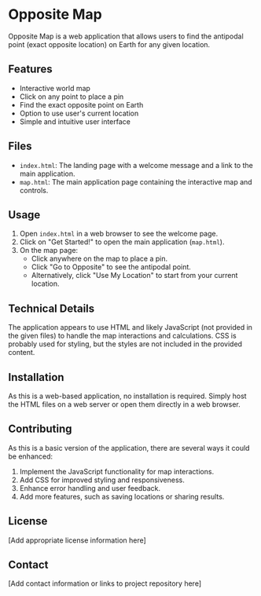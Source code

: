 # Opposite Map

Opposite Map is a web application that allows users to find the antipodal point (exact opposite location) on Earth for any given location.

## Features

- Interactive world map
- Click on any point to place a pin
- Find the exact opposite point on Earth
- Option to use user's current location
- Simple and intuitive user interface

## Files

- `index.html`: The landing page with a welcome message and a link to the main application.
- `map.html`: The main application page containing the interactive map and controls.

## Usage

1. Open `index.html` in a web browser to see the welcome page.
2. Click on "Get Started!" to open the main application (`map.html`).
3. On the map page:
   - Click anywhere on the map to place a pin.
   - Click "Go to Opposite" to see the antipodal point.
   - Alternatively, click "Use My Location" to start from your current location.

## Technical Details

The application appears to use HTML and likely JavaScript (not provided in the given files) to handle the map interactions and calculations. CSS is probably used for styling, but the styles are not included in the provided content.

## Installation

As this is a web-based application, no installation is required. Simply host the HTML files on a web server or open them directly in a web browser.

## Contributing

As this is a basic version of the application, there are several ways it could be enhanced:

1. Implement the JavaScript functionality for map interactions.
2. Add CSS for improved styling and responsiveness.
3. Enhance error handling and user feedback.
4. Add more features, such as saving locations or sharing results.

## License

[Add appropriate license information here]

## Contact

[Add contact information or links to project repository here]